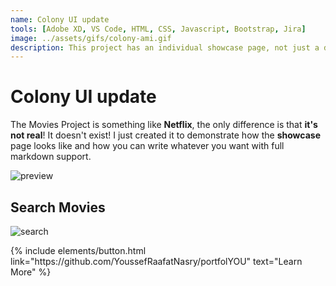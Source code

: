 ```yaml
---
name: Colony UI update
tools: [Adobe XD, VS Code, HTML, CSS, Javascript, Bootstrap, Jira]
image: ../assets/gifs/colony-ami.gif
description: This project has an individual showcase page, not just a direct link to the project site or repo. Now you have more space to describe your awesome project!
---
```


# Colony UI update

The Movies Project is something like **Netflix**, the only difference is that **it's not real**! It doesn't exist! I just created it to demonstrate how the **showcase** page looks like and how you can write whatever you want with full markdown support.

![preview](https://www.sketchappsources.com/resources/source-image/we-were-soldiers-landing-page-dbruggisser.jpg)

## Search Movies

![search](https://www.sketchappsources.com/resources/source-image/microsoft-windows-10-virtual-keyboard-diogo-sousa.png)

<p class="text-center">
{% include elements/button.html link="https://github.com/YoussefRaafatNasry/portfolYOU" text="Learn More" %}
</p>